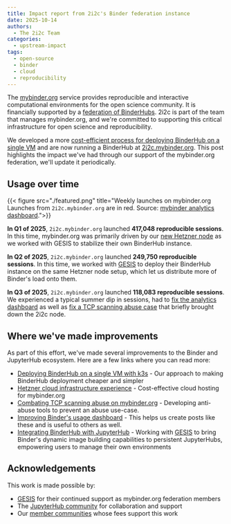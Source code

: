 ```yaml
---
title: Impact report from 2i2c's Binder federation instance
date: 2025-10-14
authors:
  - The 2i2c Team
categories:
  - upstream-impact
tags:
  - open-source
  - binder
  - cloud
  - reproducibility
---
```


The [mybinder.org](https://mybinder.org) service provides reproducible and interactive computational environments for the open science community. It is financially supported by a [federation of BinderHubs](https://mybinder.readthedocs.io/en/latest/about/federation.html). 
2i2c is part of the team that manages mybinder.org, and we're committed to supporting this critical infrastructure for open science and reproducibility.

We developed a more [cost-efficient process for deploying BinderHub on a single VM](../binder-singlenode/) and are now running a BinderHub at [2i2c.mybinder.org](https://2i2c.mybinder.org).
This post highlights the impact we've had through our support of the mybinder.org federation, we'll update it periodically.

## Usage over time

{{< figure src="./featured.png" title="Weekly launches on mybinder.org Launches from `2i2c.mybinder.org` are in red. Source: [mybinder analytics dashboard](https://hub.jupyter.org/binder-data/).">}}

**In Q1 of 2025**, `2i2c.mybinder.org` launched **417,048 reproducible sessions**. In this time, mybinder.org was primarily driven by our [new Hetzner node](../binder-singlenode/) as we worked with GESIS to stabilize their own BinderHub instance.

**In Q2 of 2025**, `2i2c.mybinder.org` launched **249,750 reproducible sessions**. In this time, we worked with [GESIS](../../../collaborators/gesis/) to deploy their BinderHub instance on the same Hetzner node setup, which let us distribute more of Binder's load onto them.

**In Q3 of 2025**, `2i2c.mybinder.org` launched **118,083 reproducible sessions**. We experienced a typical summer dip in sessions, had to [fix the analytics dashboard](../mybinder-analytics-fix/) as well as [fix a TCP scanning abuse case](../mybinder-antiabuse-scanning/) that briefly brought down the 2i2c node.

## Where we've made improvements

As part of this effort, we've made several improvements to the Binder and JupyterHub ecosystem. Here are a few links where you can read more:

- [Deploying BinderHub on a single VM with k3s](../binder-singlenode/) - Our approach to making BinderHub deployment cheaper and simpler
- [Hetzner cloud infrastructure experience](../jetstream-binderhub/) - Cost-effective cloud hosting for mybinder.org
- [Combating TCP scanning abuse on mybinder.org](../mybinder-antiabuse-scanning/) - Developing anti-abuse tools to prevent an abuse use-case.
- [Improving Binder's usage dashboard](https://hub.jupyter.org/binder-data/) - This helps us create posts like these and is useful to others as well.
- [Integrating BinderHub with JupyterHub](../../2024/jupyterhub-binderhub-gesis/) - Working with [GESIS](../../collaborators/gesis/) to bring Binder's dynamic image building capabilities to persistent JupyterHubs, empowering users to manage their own environments 

## Acknowledgements

This work is made possible by:

- [GESIS](../../collaborators/gesis/) for their continued support as mybinder.org federation members
- The [JupyterHub community](../../collaborators/jupyterhub/) for collaboration and support
- Our [member communities](/members/) whose fees support this work
